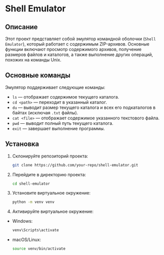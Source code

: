 # Shell Emulator

## Описание

Этот проект представляет собой эмулятор командной оболочки (`Shell Emulator`), который работает с содержимым ZIP-архивов. Основные функции включают просмотр содержимого архивов, получение размеров файлов и каталогов, а также выполнение других операций, похожих на команды Unix.

## Основные команды

Эмулятор поддерживает следующие команды:

- `ls` — отображает содержимое текущего каталога.
- `cd <path>` — переходит в указанный каталог.
- `du` — выводит размер текущего каталога и всех его подкаталогов в байтах (исключая `.txt` файлы).
- `cat <file>` — отображает содержимое указанного текстового файла.
- `pwd` — выводит полный путь текущего каталога.
- `exit` — завершает выполнение программы.

## Установка

1. Склонируйте репозиторий проекта:
   ```bash
   git clone https://github.com/your-repo/shell-emulator.git
   ```

2. Перейдите в директорию проекта:
   ```bash
   cd shell-emulator
   ```

3. Установите виртуальное окружение:
   ```bash
   python -m venv venv
   ```
   
4. Активируйте виртуальное окружение:

- Windows:
   ```bash
   venv\Scripts\activate
   ```
- macOS/Linux:
   ```bash
   source venv/bin/activate
   ```

